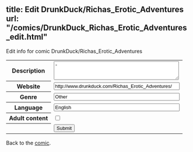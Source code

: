 title: Edit DrunkDuck/Richas_Erotic_Adventures
url: "/comics/DrunkDuck_Richas_Erotic_Adventures_edit.html"
---
Edit info for comic DrunkDuck/Richas_Erotic_Adventures

<form name="comic" action="http://gaepostmail.appspot.com/comic/" method="post">
<table class="comicinfo">
<tr>
<th>Description</th><td><textarea name="description" cols="40" rows="3">-</textarea></td>
</tr>
<tr>
<th>Website</th><td><input type="text" name="url" value="http://www.drunkduck.com/Richas_Erotic_Adventures/" size="40"/></td>
</tr>
<tr>
<th>Genre</th><td><input type="text" name="genre" value="Other" size="40"/></td>
</tr>
<tr>
<th>Language</th><td><input type="text" name="language" value="English" size="40"/></td>
</tr>
<tr>
<th>Adult content</th><td><input type="checkbox" name="adult" value="adult" /></td>
</tr>
<tr>
<th></th><td>
<input type="hidden" name="comic" value="DrunkDuck_Richas_Erotic_Adventures" />
<input type="submit" name="submit" value="Submit" />
</td>
</tr>
</table>
</form>

Back to the [comic](DrunkDuck_Richas_Erotic_Adventures.html).
